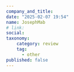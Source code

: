 ```yaml
---
company_and_title: 
date: "2025-02-07 19:54"
name: JosephMab
# link:
social: 
taxonomy:
    category: review
    tag:
      - other
published: false
---
```



